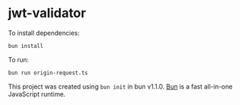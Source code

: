 # jwt-validator

To install dependencies:

```bash
bun install
```

To run:

```bash
bun run origin-request.ts
```

This project was created using `bun init` in bun v1.1.0. [Bun](https://bun.sh) is a fast all-in-one JavaScript runtime.
